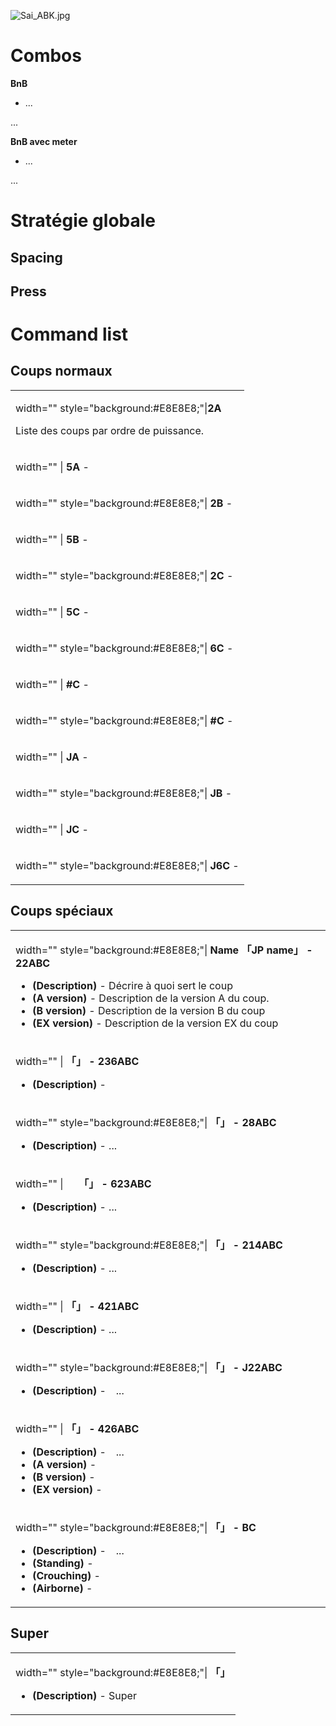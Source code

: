 ![](Sai_ABK.jpg "Sai_ABK.jpg")

# Combos

**BnB**

- ...

  
...

**BnB avec meter**

- ...

  
...

# Stratégie globale

## Spacing

## Press

# Command list

## Coups normaux

<table>
<tbody>
<tr class="odd">
<td><p>width=""
style="background:#E8E8E8;"|<strong><font size = "3">2A</font></strong></p>
<p>Liste des coups par ordre de puissance.</p></td>
</tr>
<tr class="even">
<td><p>width="" | <strong><font size = "3">5A</font></strong> -</p></td>
</tr>
<tr class="odd">
<td><p>width="" style="background:#E8E8E8;"|
<strong><font size = "3">2B</font></strong> -</p></td>
</tr>
<tr class="even">
<td><p>width="" | <strong><font size = "3">5B</font></strong> -</p></td>
</tr>
<tr class="odd">
<td><p>width="" style="background:#E8E8E8;"|
<strong><font size = "3">2C</font></strong> -</p></td>
</tr>
<tr class="even">
<td><p>width="" | <strong><font size = "3">5C</font></strong> -</p></td>
</tr>
<tr class="odd">
<td><p>width="" style="background:#E8E8E8;"|
<strong><font size = "3">6C</font></strong> -</p></td>
</tr>
<tr class="even">
<td><p>width="" | <strong><font size = "3">#C</font></strong> -</p></td>
</tr>
<tr class="odd">
<td><p>width="" style="background:#E8E8E8;"|
<strong><font size = "3">#C</font></strong> -</p></td>
</tr>
<tr class="even">
<td><p>width="" | <strong><font size = "3">JA</font></strong> -</p></td>
</tr>
<tr class="odd">
<td><p>width="" style="background:#E8E8E8;"|
<strong><font size = "3">JB</font></strong> -</p></td>
</tr>
<tr class="even">
<td><p>width="" | <strong><font size = "3">JC</font></strong> -</p></td>
</tr>
<tr class="odd">
<td><p>width="" style="background:#E8E8E8;"|
<strong><font size = "3">J6C</font></strong> -</p></td>
</tr>
</tbody>
</table>

## Coups spéciaux

<table>
<tbody>
<tr class="odd">
<td><p>width="" style="background:#E8E8E8;"|<strong><font size = "3">
Name 「JP name」 - 22ABC</font></strong></p>
<ul>
<li><strong>(Description)</strong> - Décrire à quoi sert le coup</li>
<li><strong>(A version)</strong> - Description de la version A du
coup.</li>
<li><strong>(B version)</strong> - Description de la version B du
coup</li>
<li><strong>(EX version)</strong> - Description de la version EX du
coup</li>
</ul></td>
</tr>
<tr class="even">
<td><p>width="" | <strong><font size = "3"> 「」 -
236ABC</font></strong></p>
<ul>
<li><strong>(Description)</strong> -</li>
</ul></td>
</tr>
<tr class="odd">
<td><p>width="" style="background:#E8E8E8;"| <strong><font size = "3">
「」 - 28ABC</font></strong></p>
<ul>
<li><strong>(Description)</strong> - ...</li>
</ul></td>
</tr>
<tr class="even">
<td><p>width="" | <strong><font size = "3"> 　 「」 -
623ABC</font></strong></p>
<ul>
<li><strong>(Description)</strong> - ...</li>
</ul></td>
</tr>
<tr class="odd">
<td><p>width="" style="background:#E8E8E8;"| <strong><font size = "3">
「」 - 214ABC</font></strong></p>
<ul>
<li><strong>(Description)</strong> - ...</li>
</ul></td>
</tr>
<tr class="even">
<td><p>width="" | <strong><font size = "3"> 「」 -
421ABC</font></strong></p>
<ul>
<li><strong>(Description)</strong> - ...</li>
</ul></td>
</tr>
<tr class="odd">
<td><p>width="" style="background:#E8E8E8;"| <strong><font size = "3">
「」 - J22ABC</font></strong></p>
<ul>
<li><strong>(Description)</strong> -　...</li>
</ul></td>
</tr>
<tr class="even">
<td><p>width="" | <strong><font size = "3"> 「」 -
426ABC</font></strong></p>
<ul>
<li><strong>(Description)</strong> -　...</li>
<li><strong>(A version)</strong> -</li>
<li><strong>(B version)</strong> -</li>
<li><strong>(EX version)</strong> -</li>
</ul></td>
</tr>
<tr class="odd">
<td><p>width="" style="background:#E8E8E8;"| <strong><font size = "3">
「」 - BC</font></strong></p>
<ul>
<li><strong>(Description)</strong> -　...</li>
<li><strong>(Standing)</strong> -</li>
<li><strong>(Crouching)</strong> -</li>
<li><strong>(Airborne)</strong> -</li>
</ul></td>
</tr>
</tbody>
</table>

## Super

<table>
<tbody>
<tr class="odd">
<td><p>width="" style="background:#E8E8E8;"| <strong><font size = "3">
「」 </font></strong></p>
<ul>
<li><strong>(Description)</strong> - Super</li>
</ul></td>
</tr>
</tbody>
</table>
